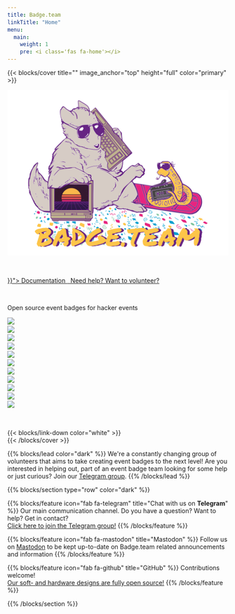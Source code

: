 ```yaml
---
title: Badge.team
linkTitle: "Home"
menu:
  main:
    weight: 1
    pre: <i class='fas fa-home'></i>
---
```


{{< blocks/cover title="" image_anchor="top" height="full" color="primary" >}}
<div class="mx-auto">
<img src="stamp_80s.svg" />
<p>&nbsp;</p>
<a class="btn btn-lg btn-primary mr-3 mb-4" href="{{< relref "/docs" >}}">
Documentation <i class="fas fa-arrow-alt-circle-right ml-2"></i>
</a>
<a class="btn btn-lg btn-secondary mr-3 mb-4" href="https://t.me/+StQpEWyhnb96Y88p">&nbsp;
Need help? Want to volunteer? <i class="fab fa-telegram ml-2 "></i>
</a>
<p>&nbsp;</p>
<p class="font-weight-bold">Open source event badges for hacker events</p>
<div class="homepage_badges">
<div><a href="/docs/badges/konsool/"><img src="/docs/badges/konsool/konsool.svg"/></a></div>
<div><a href="/docs/badges/hackerhotel-2024/"><img src="/docs/badges/hackerhotel-2024/hackerhotel2024.svg"/></a></div>
<div><a href="/docs/badges/mch2022/"><img src="/docs/badges/mch2022/mch2022.svg"/></a></div>
<div><a href="/docs/badges/sha2017/"><img src="/docs/badges/sha2017/sha2017.svg"/></a></div>
<div><a href="/docs/badges/hackerhotel-2020/"><img src="/docs/badges/hackerhotel-2020/hackerhotel2020.gif"/></a></div>
<div><a href="/docs/badges/hackerhotel-2019/"><img src="/docs/badges/hackerhotel-2019/hh2019.svg"/></a></div>
<div><a href="/docs/badges/campzone-2020/"><img src="/docs/badges/campzone-2020/cz2020.svg"/></a></div>
<div><a href="/docs/badges/campzone-2019/"><img src="/docs/badges/campzone-2019/cz2019.svg"/></a></div>
<div><a href="/docs/badges/disobey-2020/"><img src="/docs/badges/disobey-2020/badge.jpg"/></a></div>
<div><a href="/docs/badges/disobey-2019/"><img src="/docs/badges/disobey-2019/disobey2019.svg"/></a></div>
<div><a href="/docs/badges/eth0-2019/"><img src="/docs/badges/eth0-2019/eth0.svg"/></a></div>
</div>
<p>&nbsp;</p>
{{< blocks/link-down color="white" >}}
</div>
{{< /blocks/cover >}}

{{% blocks/lead color="dark" %}}
We're a constantly changing group of volunteers that aims to take creating event badges to the next level! Are you interested in helping out, part of an event badge team looking for some help or just curious? Join our [Telegram group](https://t.me/+StQpEWyhnb96Y88p).
{{% /blocks/lead %}}


{{% blocks/section type="row" color="dark" %}}

{{% blocks/feature icon="fab fa-telegram" title="Chat with us on **Telegram**" %}}
Our main communication channel. Do you have a question? Want to help? Get in contact?<br />
<a href="https://t.me/+StQpEWyhnb96Y88p">Click here to join the Telegram group!</a>
{{% /blocks/feature %}}

{{% blocks/feature icon="fab fa-mastodon" title="Mastodon" %}}
Follow us on <a href="https://hsnl.social/@badgeteam">Mastodon</a> to be kept up-to-date on Badge.team related announcements and information
{{% /blocks/feature %}}

{{% blocks/feature icon="fab fa-github" title="GitHub" %}}
Contributions welcome!<br />
<a href="https://github.com/badgeteam">Our soft- and hardware designs are fully open source!</a>
{{% /blocks/feature %}}

{{% /blocks/section %}}
